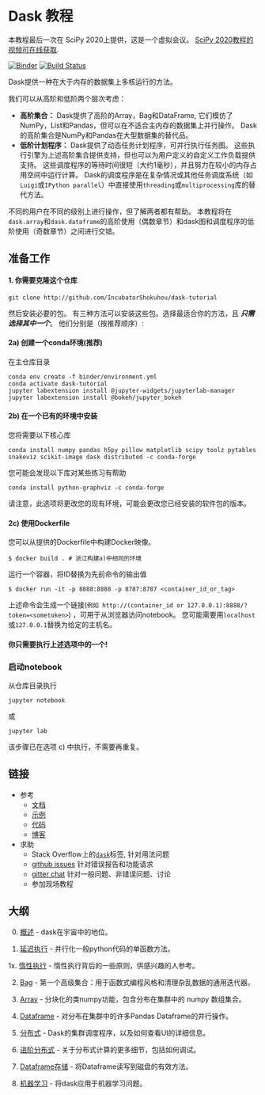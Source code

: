 # Dask 教程

本教程最后一次在 SciPy 2020上提供，这是一个虚拟会议。
[SciPy 2020教程的视频可在线获取](https://www.youtube.com/watch?v=EybGGLbLipI).

[![Binder](https://mybinder.org/badge_logo.svg)](https://mybinder.org/v2/gh/dask/dask-tutorial/main?urlpath=lab)
[![Build Status](https://github.com/dask/dask-tutorial/workflows/CI/badge.svg)](https://github.com/dask/dask-tutorial/actions?query=workflow%3ACI)

Dask提供一种在大于内存的数据集上多核运行的方法。

我们可以从高阶和低阶两个层次考虑：

* **高阶集合：** Dask提供了高阶的Array，Bag和DataFrame, 它们模仿了NumPy，List和Pandas，但可以在不适合主内存的数据集上并行操作。 
    Dask的高阶集合是NumPy和Pandas在大型数据集的替代品。
* **低阶计划程序：** Dask提供了动态任务计划程序，可并行执行任务图。 这些执行引擎为上述高阶集合提供支持，但也可以为用户定义的自定义工作负载提供支持。 这些调度程序的等待时间很短（大约1毫秒），并且努力在较小的内存占用空间中运行计算。 Dask的调度程序是在复杂情况或其他任务调度系统（如`Luigi`或`IPython parallel`）中直接使用`threading`或`multiprocessing`库的替代方法。

不同的用户在不同的级别上进行操作，但了解两者都有帮助。 本教程将在`dask.array`和`dask.dataframe`的高阶使用（偶数章节）和dask图和调度程序的低阶使用（奇数章节）之间进行交错。

## 准备工作

#### 1. 你需要克隆这个仓库

    git clone http://github.com/IncubatorShokuhou/dask-tutorial

然后安装必要的包。
有三种方法可以安装这些包。选择最适合你的方法，且 ***只需选择其中一个***。
他们分别是（按推荐顺序）: 

#### 2a) 创建一个conda环境(推荐)

在主仓库目录

    conda env create -f binder/environment.yml
    conda activate dask-tutorial
    jupyter labextension install @jupyter-widgets/jupyterlab-manager
    jupyter labextension install @bokeh/jupyter_bokeh

#### 2b) 在一个已有的环境中安装

您将需要以下核心库

    conda install numpy pandas h5py pillow matplotlib scipy toolz pytables snakeviz scikit-image dask distributed -c conda-forge

您可能会发现以下库对某些练习有帮助

    conda install python-graphviz -c conda-forge

请注意，此选项将更改您的现有环境，可能会更改您已经安装的软件包的版本。

#### 2c) 使用Dockerfile

您可以从提供的Dockerfile中构建Docker映像。

    $ docker build . # 浙江构建a)中相同的环境

运行一个容器，将ID替换为先前命令的输出值

    $ docker run -it -p 8888:8888 -p 8787:8787 <container_id_or_tag>

上述命令会生成一个链接(`例如 http://(container_id or 127.0.0.1):8888/?token=<sometoken>`) ，可用于从浏览器访问notebook。 您可能需要用`localhost`或`127.0.0.1`替换为给定的主机名。

#### 你只需要执行上述选项中的一个!

### 启动notebook

从仓库目录执行

    jupyter notebook

或

    jupyter lab

该步骤已在选项 c) 中执行，不需要再重复。

## 链接

*  参考
    *  [文档](https://dask.org/)
    *  [示例](https://examples.dask.org/)
    *  [代码](https://github.com/dask/dask/)
    *  [博客](https://blog.dask.org/)
*  求助
    *   Stack Overflow上的[`dask`](http://stackoverflow.com/questions/tagged/dask)标签, 针对用法问题
    *   [github issues](https://github.com/dask/dask/issues/new) 针对错误报告和功能请求
    *   [gitter chat](https://gitter.im/dask/dask) 针对一般问题、非错误问题、讨论
    *   参加现场教程

## 大纲

0. [概述](00_overview.ipynb) - dask在宇宙中的地位。

1. [延迟执行](01_dask.delayed.ipynb) - 并行化一般python代码的单函数方法。

1x. [惰性执行](01x_lazy.ipynb) - 惰性执行背后的一些原则，供感兴趣的人参考。

2. [Bag](02_bag.ipynb) - 第一个高级集合：用于函数式编程风格和清理杂乱数据的通用迭代器。

3. [Array](03_array.ipynb) - 分块化的类numpy功能，包含分布在集群中的 numpy 数组集合。

4. [Dataframe](04_dataframe.ipynb) - 对分布在集群中的许多Pandas Dataframe的并行操作。

5. [分布式](05_distributed.ipynb) - Dask的集群调度程序，以及如何查看UI的详细信息。

6. [进阶分布式](06_distributed_advanced.ipynb) - 关于分布式计算的更多细节，包括如何调试。

7. [Dataframe存储](07_dataframe_storage.ipynb) - 将Dataframe读写到磁盘的有效方法。

8. [机器学习](08_machine_learning.ipynb) - 将dask应用于机器学习问题。
